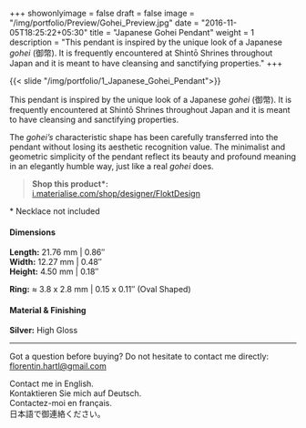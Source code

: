 +++
showonlyimage = false
draft = false
image = "/img/portfolio/Preview/Gohei_Preview.jpg"
date = "2016-11-05T18:25:22+05:30"
title = "Japanese Gohei Pendant"
weight = 1
description = "This pendant is inspired by the unique look of a Japanese *gohei* (御幣). It is frequently encountered at Shintō Shrines throughout Japan and it is meant to have cleansing and sanctifying properties."
+++

{{< slide "/img/portfolio/1_Japanese_Gohei_Pendant">}}

This pendant is inspired by the unique look of a Japanese *gohei* (御幣). It is frequently encountered at Shintō Shrines throughout Japan and it is meant to have cleansing and sanctifying properties.
<!--more-->

The *gohei’s* characteristic shape has been carefully transferred into the pendant without losing its aesthetic recognition value. The minimalist and geometric simplicity of the pendant reflect its beauty and profound meaning in an elegantly humble way, just like a real *gohei* does.

> **Shop this product\*:**  
[i.materialise.com/shop/designer/FloktDesign](https://i.materialise.com/de/shop/designer/FloktDesign)

\* Necklace not included

#### Dimensions

**Length:** 21.76 mm | 0.86″  
**Width:** 12.27 mm | 0.48″  
**Height:** 4.50 mm | 0.18″

**Ring:** ≈ 3.8 x 2.8 mm | 0.15 x 0.11″ (Oval Shaped)

#### Material & Finishing

**Silver:** High Gloss  

---

Got a question before buying? Do not hesitate to contact me directly:
florentin.hartl@gmail.com

Contact me in English.  
Kontaktieren Sie mich auf Deutsch.  
Contactez-moi en français.  
日本語で御連絡ください。